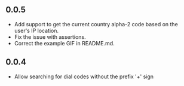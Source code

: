 ## 0.0.5

* Add support to get the current country alpha-2 code based on the user's IP location. 
* Fix the issue with assertions. 
* Correct the example GIF in README.md.

## 0.0.4

* Allow searching for dial codes without the prefix '+' sign


